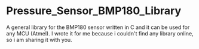 # Pressure_Sensor_BMP180_Library
A general library for the BMP180 sensor written in C and it can be used for any MCU (Atmel). I wrote it for me because i couldn't find any library online, so i am sharing it with you.
